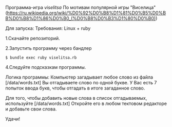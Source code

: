 Программа-игра *viselitsa*
По мотивам популярной игры "Виселица"(https://ru.wikipedia.org/wiki/%D0%92%D0%B8%D1%81%D0%B5%D0%BB%D0%B8%D1%86%D0%B0_(%D0%B8%D0%B3%D1%80%D0%B0))

Для запуска:
Требования: Linux + ruby

1.Скачайте репозиторий.

2.Запустить программу через бандлер 
```
$ bundle exec ruby viselitsa.rb
```
4.Следуйте подсказкам программы.


Логика программы:
Компьютер загадывает любое слово из файла [/data/words.txt]
Вы отгадываете слово по одной букве. У Вас есть 7 попыток ввода букв, чтобы отгадать в итоге загаданное слово.

Для того, чтобы добавить новые слова в список отгадываемых, используйте [/data/words.txt]
Откройте его в любом тектовом редакторе и добавьте свои слова.

Удачи! 


